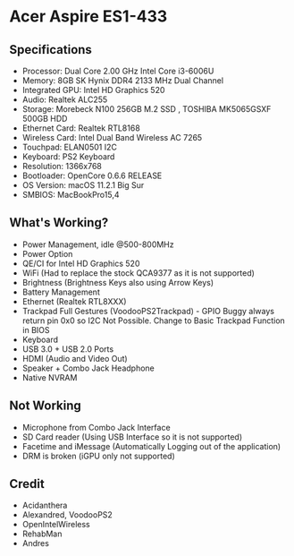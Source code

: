 # Acer Aspire ES1-433


## Specifications

- Processor: Dual Core 2.00 GHz Intel Core i3-6006U
- Memory: 8GB SK Hynix DDR4 2133 MHz Dual Channel
- Integrated GPU: Intel HD Graphics 520
- Audio: Realtek ALC255
- Storage: Morebeck N100 256GB M.2 SSD , TOSHIBA MK5065GSXF 500GB HDD
- Ethernet Card: Realtek RTL8168
- Wireless Card: Intel Dual Band Wireless AC 7265
- Touchpad: ELAN0501 I2C
- Keyboard: PS2 Keyboard
- Resolution: 1366x768
- Bootloader: OpenCore 0.6.6 RELEASE
- OS Version: macOS 11.2.1 Big Sur
- SMBIOS: MacBookPro15,4

## What's Working?

- Power Management, idle @500-800MHz
- Power Option
- QE/CI for Intel HD Graphics 520
- WiFi (Had to replace the stock QCA9377 as it is not supported)
- Brightness (Brightness Keys also using Arrow Keys)
- Battery Management
- Ethernet (Realtek RTL8XXX)
- Trackpad Full Gestures (VoodooPS2Trackpad) - GPIO Buggy always return pin 0x0 so I2C Not Possible. Change to Basic Trackpad Function in BIOS
- Keyboard
- USB 3.0 + USB 2.0 Ports
- HDMI (Audio and Video Out)
- Speaker + Combo Jack Headphone
- Native NVRAM

## Not Working

- Microphone from Combo Jack Interface
- SD Card reader (Using USB Interface so it is not supported)
- Facetime and iMessage (Automatically Logging out of the application)
- DRM is broken (iGPU only not supported)

## Credit

- Acidanthera
- Alexandred, VoodooPS2
- OpenIntelWireless
- RehabMan
- Andres

